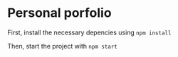 # Personal porfolio

First, install the necessary depencies using  `npm install`  

Then, start the project with `npm start`
